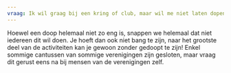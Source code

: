 ```yaml
---
vraag: Ik wil graag bij een kring of club, maar wil me niet laten dopen, moet dat?
---
```

Hoewel een doop helemaal niet zo eng is, snappen we helemaal dat niet iedereen dit wil doen. Je hoeft dan ook niet bang te zijn, naar het grootste deel van de activiteiten kan je gewoon zonder gedoopt te zijn! Enkel sommige cantussen van sommige verenigingen zijn gesloten, maar vraag dit gerust eens na bij mensen van de verenigingen zelf.
